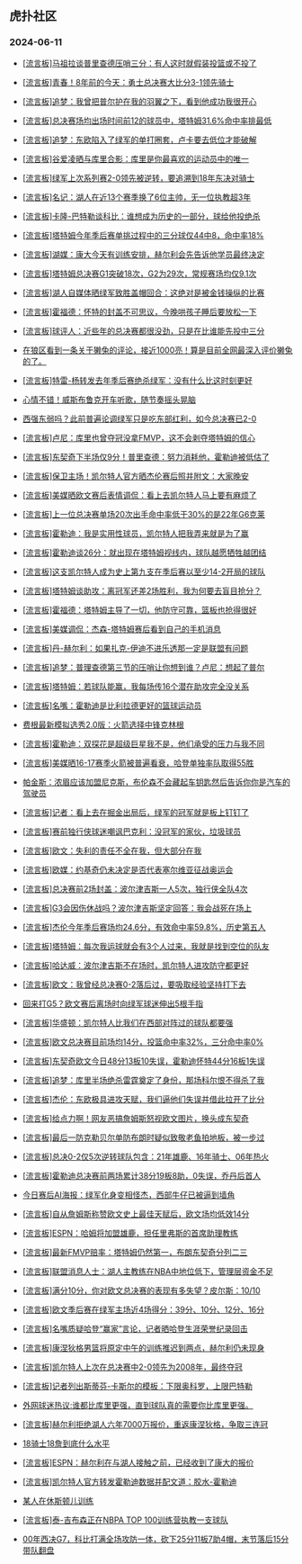 ## 虎扑社区 
### 2024-06-11

+ [[流言板]马祖拉谈普里查德压哨三分：有人这时就假装投篮或不投了](https://bbs.hupu.com/626755523.html)

+ [[流言板]青春！8年前的今天：勇士总决赛大比分3-1领先骑士](https://bbs.hupu.com/626756443.html)

+ [[流言板]追梦：我曾把普尔护在我的羽翼之下，看到他成功我很开心](https://bbs.hupu.com/626754081.html)

+ [[流言板]总决赛场均出场时间前12的球员中，塔特姆31.6%命中率排最低](https://bbs.hupu.com/626755135.html)

+ [[流言板]追梦：东欧陷入了绿军的单打圈套，卢卡要去低位才能破解](https://bbs.hupu.com/626753724.html)

+ [[流言板]谷爱凌晒与库里合影：库里是你最喜欢的运动员中的唯一](https://bbs.hupu.com/626755448.html)

+ [[流言板]绿军上次系列赛2-0领先被逆转，要追溯到18年东决对骑士](https://bbs.hupu.com/626756897.html)

+ [[流言板]名记：湖人在近13个赛季换了6位主帅，无一位执教超3年](https://bbs.hupu.com/626755949.html)

+ [[流言板]卡隆-巴特勒谈科比：谁想成为历史的一部分，球给他投绝杀](https://bbs.hupu.com/626756317.html)

+ [[流言板]塔特姆今年季后赛单挑过程中的三分球仅44中8，命中率18%](https://bbs.hupu.com/626754728.html)

+ [[流言板]湖媒：康大今天有训练安排，赫尔利会先告诉他学员最终决定](https://bbs.hupu.com/626755776.html)

+ [[流言板]塔特姆总决赛G1突破18次，G2为29次，常规赛场均仅9.1次](https://bbs.hupu.com/626757183.html)

+ [[流言板]湖人自媒体晒绿军致胜盖帽回合：这绝对是被金钱操纵的比赛](https://bbs.hupu.com/626752939.html)

+ [[流言板]霍福德：怀特的封盖不可思议，今晚哄孩子睡后要放松一下](https://bbs.hupu.com/626756184.html)

+ [[流言板]球评人：近些年的总决赛都很没劲，只是在比谁能先投中三分](https://bbs.hupu.com/626756832.html)

+ [在狼区看到一条关于獭兔的评论，接近1000亮！算是目前全网最深入评价獭兔的了。](https://bbs.hupu.com/626752469.html)

+ [[流言板]特雷-杨转发去年季后赛绝杀绿军：没有什么比这时刻更好](https://bbs.hupu.com/626755681.html)

+ [心情不错！威斯布鲁克开车听歌，随节奏摇头晃脑](https://bbs.hupu.com/626756693.html)

+ [西强东弱吗？此前普遍论调绿军只是吃东部红利，如今总决赛已2-0](https://bbs.hupu.com/626751886.html)

+ [[流言板]卢尼：库里也曾夺冠没拿FMVP，这不会剥夺塔特姆的信心](https://bbs.hupu.com/626751613.html)

+ [[流言板]东契奇下半场仅9分！普里查德：努力消耗他，霍勒迪被低估了](https://bbs.hupu.com/626756101.html)

+ [[流言板]保卫主场！凯尔特人官方晒杰伦赛后照并附文：大家晚安](https://bbs.hupu.com/626756375.html)

+ [[流言板]美媒晒欧文赛后表情调侃：看上去凯尔特人马上要有麻烦了](https://bbs.hupu.com/626754873.html)

+ [[流言板]上一位总决赛单场20次出手命中率低于30%的是22年G6克莱](https://bbs.hupu.com/626752286.html)

+ [[流言板]霍勒迪：我是实用性球员，凯尔特人把我弄来就是为了赢](https://bbs.hupu.com/626756340.html)

+ [[流言板]霍勒迪谈26分：就出现在塔特姆视线内，球队越愿牺牲越团结](https://bbs.hupu.com/626755753.html)

+ [[流言板]这支凯尔特人成为史上第九支在季后赛以至少14-2开局的球队](https://bbs.hupu.com/626754078.html)

+ [[流言板]塔特姆谈助攻：离冠军还差2场胜利，我为何要去盲目抢分？](https://bbs.hupu.com/626750023.html)

+ [[流言板]霍福德：塔特姆主导了一切，他防守可靠，篮板也抢得很好](https://bbs.hupu.com/626755483.html)

+ [[流言板]美媒调侃：杰森-塔特姆赛后看到自己的手机消息](https://bbs.hupu.com/626750629.html)

+ [[流言板]丹-赫尔利：如果扎克-伊迪不进乐透那一定是联盟有问题](https://bbs.hupu.com/626752533.html)

+ [[流言板]追梦：普理查德第三节的压哨让你想到谁？卢尼：想起了普尔](https://bbs.hupu.com/626753920.html)

+ [[流言板]塔特姆：若球队能赢，我每场传16个潜在助攻完全没关系](https://bbs.hupu.com/626754585.html)

+ [[流言板]名嘴：霍勒迪是比利拉德更好的篮球运动员](https://bbs.hupu.com/626754793.html)

+ [费根最新模拟选秀2.0版：火箭选择中锋克林根](https://bbs.hupu.com/626755651.html)

+ [[流言板]霍勒迪：双探花是超级巨星我不是，他们承受的压力与我不同](https://bbs.hupu.com/626750261.html)

+ [[流言板]美媒晒16-17赛季火箭被普遍看衰，哈登单独率队取得55胜](https://bbs.hupu.com/626751599.html)

+ [帕金斯：浓眉应该加盟尼克斯，布伦森不会藏起车钥匙然后告诉你你是汽车的驾驶员](https://bbs.hupu.com/626754830.html)

+ [[流言板]记者：看上去在掘金出局后，绿军的冠军就是板上钉钉了](https://bbs.hupu.com/626754952.html)

+ [[流言板]赛前独行侠球迷嘲讽巴克利：没冠军的家伙，垃圾球员](https://bbs.hupu.com/626754797.html)

+ [[流言板]欧文：失利的责任不全在我，但大部分在我](https://bbs.hupu.com/626749751.html)

+ [[流言板]欧媒：约基奇仍未决定是否代表塞尔维亚征战奥运会](https://bbs.hupu.com/626755376.html)

+ [[流言板]总决赛前2场封盖：波尔津吉斯一人5次，独行侠全队4次](https://bbs.hupu.com/626756265.html)

+ [[流言板]G3会因伤休战吗？波尔津吉斯坚定回答：我会战死在场上](https://bbs.hupu.com/626748940.html)

+ [[流言板]杰伦今年季后赛场均24.6分，有效命中率59.8%，历史第五人](https://bbs.hupu.com/626757284.html)

+ [[流言板]塔特姆：每次我运球就会有3个人过来，我就是找到空位的队友](https://bbs.hupu.com/626750328.html)

+ [[流言板]哈达威：波尔津吉斯不在场时，凯尔特人进攻防守都更好](https://bbs.hupu.com/626756628.html)

+ [[流言板]欧文：我曾经总决赛0-2落后过，要吸取经验坚持打下去](https://bbs.hupu.com/626749931.html)

+ [回来打G5？欧文赛后离场时向绿军球迷伸出5根手指](https://bbs.hupu.com/626750887.html)

+ [[流言板]华盛顿：凯尔特人比我们在西部对阵过的球队都要强](https://bbs.hupu.com/626749632.html)

+ [[流言板]欧文总决赛目前场均14分，投篮命中率32%，三分命中率0%](https://bbs.hupu.com/626748045.html)

+ [[流言板]东契奇欧文今日48分13板10失误，霍勒迪怀特44分16板1失误](https://bbs.hupu.com/626749306.html)

+ [[流言板]追梦：库里半场绝杀雷霆奠定了身份，那场科尔恨不得杀了我](https://bbs.hupu.com/626751469.html)

+ [[流言板]杰伦：东欧极具进攻天赋，我们逼他们失误并借此拉开了比分](https://bbs.hupu.com/626756344.html)

+ [[流言板]给点力啊！网友恶搞詹姆斯怒视欧文图片，换头成东契奇](https://bbs.hupu.com/626748935.html)

+ [[流言板]最后一防克勒贝尔单防布朗时疑似致敬老鱼拍地板，被一步过](https://bbs.hupu.com/626748877.html)

+ [[流言板]总决0-2仅5次逆转球队包含：21年雄鹿、16年骑士、06年热火](https://bbs.hupu.com/626749483.html)

+ [[流言板]霍勒迪总决赛前两场累计38分19板8助，0失误，乔丹后首人](https://bbs.hupu.com/626749029.html)

+ [今日赛后AI海报：绿军化身变相怪杰，西部牛仔已被逼到墙角](https://bbs.hupu.com/626750520.html)

+ [[流言板]自从詹姆斯称赞欧文史上最佳天赋后，欧文场均低效14分](https://bbs.hupu.com/626747959.html)

+ [[流言板]ESPN：哈姆将加盟雄鹿，担任里弗斯的首席助理教练](https://bbs.hupu.com/626757841.html)

+ [[流言板]最新FMVP赔率：塔特姆仍然第一，布朗东契奇分列二三](https://bbs.hupu.com/626757576.html)

+ [[流言板]联盟消息人士：湖人主教练在NBA中地位低下，管理层资金不足](https://bbs.hupu.com/626757878.html)

+ [[流言板]满分10分，你对欧文总决赛的表现有多失望？皮尔斯：10/10](https://bbs.hupu.com/626757583.html)

+ [[流言板]欧文季后赛在绿军主场近4场得分：39分、10分、12分、16分](https://bbs.hupu.com/626757650.html)

+ [[流言板]名嘴质疑哈登“赢家”言论，记者晒哈登生涯荣誉纪录回击](https://bbs.hupu.com/626757620.html)

+ [[流言板]康涅狄格男篮将原定中午的训练推迟到两点，赫尔利仍未现身](https://bbs.hupu.com/626757982.html)

+ [[流言板]凯尔特人上次在总决赛中2-0领先为2008年，最终夺冠](https://bbs.hupu.com/626755372.html)

+ [[流言板]记者列出斯蒂芬-卡斯尔的模板：下限奥科罗，上限巴特勒](https://bbs.hupu.com/626757607.html)

+ [外网球迷热议:谁都比库里更强，直到球队真的需要你比库里更强。](https://bbs.hupu.com/626754465.html)

+ [[流言板]赫尔利拒绝湖人六年7000万报价，重返康涅狄格，争取三连冠](https://bbs.hupu.com/626758384.html)

+ [18骑士18詹到底什么水平](https://bbs.hupu.com/626757286.html)

+ [[流言板]ESPN：赫尔利在与湖人接触之前，已经收到了康大的报价](https://bbs.hupu.com/626758448.html)

+ [[流言板]凯尔特人官方转发霍勒迪数据并配文道：胶水-霍勒迪](https://bbs.hupu.com/626758422.html)

+ [某人在休斯顿儿训练](https://bbs.hupu.com/626757937.html)

+ [[流言板]泰-吉布森正在NBPA TOP 100训练营执教一支球队](https://bbs.hupu.com/626758314.html)

+ [00年西决G7，科比打满全场攻防一体，砍下25分11板7助4帽，末节落后15分带队翻盘](https://bbs.hupu.com/626756606.html)

